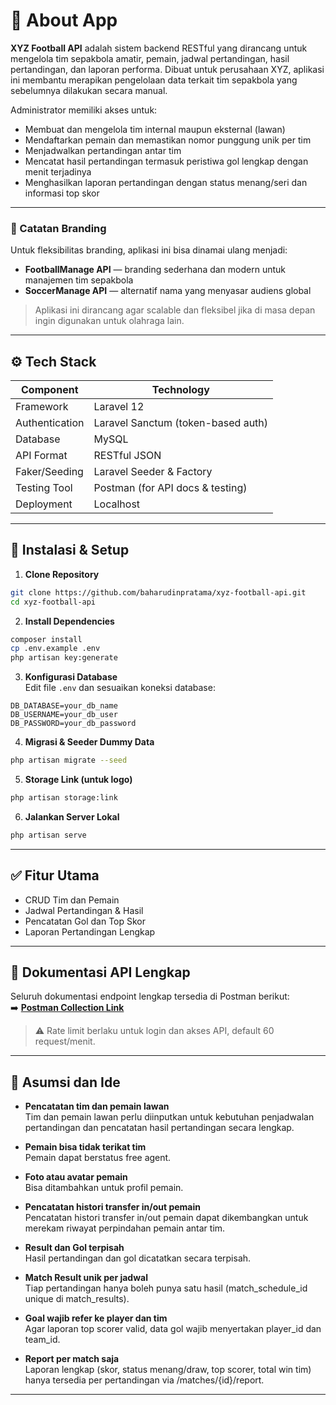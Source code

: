 # 📱 About App

**XYZ Football API** adalah sistem backend RESTful yang dirancang untuk mengelola tim sepakbola amatir, pemain, jadwal pertandingan, hasil pertandingan, dan laporan performa. Dibuat untuk perusahaan XYZ, aplikasi ini membantu merapikan pengelolaan data terkait tim sepakbola yang sebelumnya dilakukan secara manual.

Administrator memiliki akses untuk:

- Membuat dan mengelola tim internal maupun eksternal (lawan)
- Mendaftarkan pemain dan memastikan nomor punggung unik per tim
- Menjadwalkan pertandingan antar tim
- Mencatat hasil pertandingan termasuk peristiwa gol lengkap dengan menit terjadinya
- Menghasilkan laporan pertandingan dengan status menang/seri dan informasi top skor

---

### 🎯 Catatan Branding

Untuk fleksibilitas branding, aplikasi ini bisa dinamai ulang menjadi:

- **FootballManage API** — branding sederhana dan modern untuk manajemen tim sepakbola
- **SoccerManage API** — alternatif nama yang menyasar audiens global

> Aplikasi ini dirancang agar scalable dan fleksibel jika di masa depan ingin digunakan untuk olahraga lain.

---

## ⚙️ Tech Stack

| Component      | Technology                         |
| -------------- | ---------------------------------- |
| Framework      | Laravel 12                         |
| Authentication | Laravel Sanctum (token-based auth) |
| Database       | MySQL                              |
| API Format     | RESTful JSON                       |
| Faker/Seeding  | Laravel Seeder & Factory           |
| Testing Tool   | Postman (for API docs & testing)   |
| Deployment     | Localhost                          |

---

## 🚀 Instalasi & Setup

1. **Clone Repository**

```bash
git clone https://github.com/baharudinpratama/xyz-football-api.git
cd xyz-football-api
```

2. **Install Dependencies**

```bash
composer install
cp .env.example .env
php artisan key:generate
```

3. **Konfigurasi Database**\
   Edit file `.env` dan sesuaikan koneksi database:

```env
DB_DATABASE=your_db_name
DB_USERNAME=your_db_user
DB_PASSWORD=your_db_password
```

4. **Migrasi & Seeder Dummy Data**

```bash
php artisan migrate --seed
```

5. **Storage Link (untuk logo)**

```bash
php artisan storage:link
```

6. **Jalankan Server Lokal**

```bash
php artisan serve
```

---

## ✅ Fitur Utama

- CRUD Tim dan Pemain
- Jadwal Pertandingan & Hasil
- Pencatatan Gol dan Top Skor
- Laporan Pertandingan Lengkap

---

## 📢 Dokumentasi API Lengkap

Seluruh dokumentasi endpoint lengkap tersedia di Postman berikut:\
➡️ [**Postman Collection Link**](https://www.postman.com/cryosat-observer-63638233/workspace/xyz)

> ⚠️ Rate limit berlaku untuk login dan akses API, default 60 request/menit.

---

## 🧩 Asumsi dan Ide

- **Pencatatan tim dan pemain lawan**\
  Tim dan pemain lawan perlu diinputkan untuk kebutuhan penjadwalan pertandingan dan pencatatan hasil pertandingan secara lengkap.

- **Pemain bisa tidak terikat tim**\
  Pemain dapat berstatus free agent.

- **Foto atau avatar pemain**\
  Bisa ditambahkan untuk profil pemain.

- **Pencatatan histori transfer in/out pemain**\
  Pencatatan histori transfer in/out pemain dapat dikembangkan untuk merekam riwayat perpindahan pemain antar tim.
  

- **Result dan Gol terpisah**\
  Hasil pertandingan dan gol dicatatkan secara terpisah.

- **Match Result unik per jadwal**\
  Tiap pertandingan hanya boleh punya satu hasil (match\_schedule\_id unique di match\_results).

- **Goal wajib refer ke player dan tim**\
  Agar laporan top scorer valid, data gol wajib menyertakan player\_id dan team\_id.

- **Report per match saja**\
  Laporan lengkap (skor, status menang/draw, top scorer, total win tim) hanya tersedia per pertandingan via /matches/{id}/report.

---
